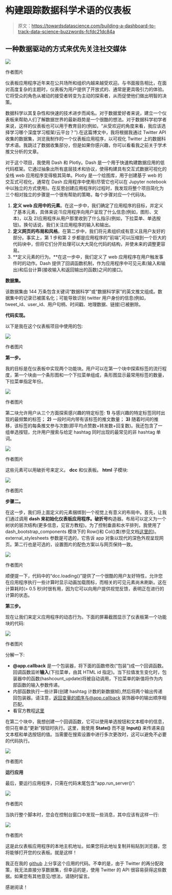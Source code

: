 # 构建跟踪数据科学术语的仪表板

> 原文：<https://towardsdatascience.com/building-a-dashboard-to-track-data-science-buzzwords-fcfdc21dc84a>

## 一种数据驱动的方式来优先关注社交媒体

![](img/480a07ffbc8ad705dc533650460e78bc.png)

作者图片

仪表板应用程序近年来在公共场所和组织内越来越受欢迎。与书面报告相比，在面对高度复杂的主题时，仪表板为用户提供了开放式的、通常是更具吸引力的体验。它将受众的角色从被动的接受者转变为主动的探索者，从而促使他们做出明智的决策。

数据科学以其复杂性和快速的技术进步而闻名。对于数据爱好者来说，建立一个仪表板来帮助人们了解数据世界的最新趋势是一个很酷的想法。对于数据科学初学者来说，这样的仪表板也可以用于教育目的(例如，“从受欢迎的角度来看，我应该选择学习哪个深度学习框架/云平台？”).在这篇博文中，我将根据我通过 Twitter API 收集的数据集，浏览我制作的一个仪表板应用程序，以可视化 Twitter 上的数据科学术语。我跳过了数据收集部分，但是如果你感兴趣，你可以看看我之前关于学术推文分析的文章。

对于这个项目，我使用 Dash 和 Plotly。Dash 是一个用于快速构建数据应用的低代码框架。它通过抽象出所有底层技术和协议，使得构建具有交互式数据可视化的全栈 web 应用程序变得极其简单。Plotly 是一个绘图库，用于创建基于 web 的交互式可视化，通常在 Dash 应用程序中使用(尽管它也可以在 Jupyter notebook 中以独立的方式使用)。在反思创建应用程序的过程时，我发现将整个项目简化为三个相对独立的步骤是一个很有帮助的策略，每个步骤对应一个代码块。

1.  **定义 web 应用中的元素**。在这一步中，我们确定了应用程序的目标，并定义了基本元素，具体来说:1)应用程序向用户呈现了什么信息(例如，图形、文本)，以及 2)应用程序从用户那里收到了什么指示(例如，下拉菜单、单选按钮)。换句话说，我们关注应用程序的输入和输出。
2.  **定义网页的布局和风格**。在第二步中，我们将元素组织成有意义且用户友好的部分。事实上，第 1 步和第 2 步都是应用程序的“前端”,可以压缩到一个巨大的代码块中，但将它们分开处理可以大大简化代码的结构，并使未来的调整更容易。
3.  **定义元素的行为。**在这一步中，我们定义了 web 应用程序在用户触发事件时的动作。Dash 提供了回调函数机制，作为应用程序中可见元素(输入和输出)和后台计算(接收输入和返回输出的函数)之间的接口。

**数据集。**

该数据集由 144 万条包含关键词“数据科学”或“数据科学家”的英文推文组成。数据集中的记录已被匿名化；可能导致识别 twitter 用户身份的信息(例如，tweet_id、user_id、用户句柄、时间戳、地理数据、链接)已被删除。

**代码实现。**

以下是我在这个仪表板项目中使用的包:

![](img/019a3d909e20aa1fabc33313b0fa7f5a.png)

作者图片

**第一步。**

我的目标是在仪表板中实现两个功能块。用户可以在第一个块中探索标签的流行程度，第一个块由一个条形图和一个下拉菜单组成，条形图显示最常用标签的数量，下拉菜单指定年份。

![](img/e3cc958d4d54a8f3d4b48bd8f470e74f.png)

作者图片

第二块允许用户从三个方面探索感兴趣的特定标签: **1)** 与感兴趣的特定标签同时出现的最频繁的标签； **2)** 一段时间内带有该标签的推文数量； **3)** 随着时间的推移，该标签的每条推文参与次数(即平均点赞数+转发数+回复数)。我还包含了一组单选按钮，允许用户搜索与给定 hashtag 同时出现的最常见的非 hashtag 单词。

![](img/1bd6caa29746f256eed850e2a5790e73.png)

作者图片

这些元素可以用破折号来定义。 **dcc** 和仪表板。 **html** 子模块:

![](img/126e21024b4934674653e1e810f8a41e.png)

作者图片

**步骤二。**

在这一步，我们将上面定义的元素捆绑到一个视觉上有意义的布局中。首先，让我们通过调用 **dash 来初始化仪表板应用程序。破折号**构造器。布局可以定义为一个树状的层次结构(更多信息，见官方教程)。为了控制垂直和水平排列，我使用了 dash_bootstrap_components 模块下的 Row()和 Col()类(参见文档[这里的](https://dash-bootstrap-components.opensource.faculty.ai/docs/components/layout/))。external_stylesheets 参数是可选的，它告诉 app 对象以现代的深色外观呈现网页。第二行也是可选的，设置图片的配色方案以与网页保持一致。

![](img/30628a09394261f5907635620c27d928.png)

作者图片

顺便提一下，代码中的“dcc.loading()”提供了一个很酷的用户友好特性，允许您在应用程序执行一些计算时显示动画加载图标，而相关的可见元素尚未刷新。这在计算耗时(> 0.5 秒)时很有用，因为它可以向用户提供视觉反馈，表明正在进行的计算的状态。

**第三步。**

现在让我们来定义应用程序的动态行为。下面的屏幕截图显示了仪表板第一个功能块的代码:

![](img/23a3d014cfe89aa1d7e6a570ac69be07.png)

作者图片

分解一下:

*   **@app.callback** 是一个包装器，将下面的函数修改(“包装”)成一个回调函数。回调函数监听**输入**(下拉菜单，由其 HTML id 指定)。当下拉值发生变化时，包装器中的函数(hashcount_update)将被自动调用，下拉菜单的新值将作为内部函数的输入参数传递。
*   内部函数执行一些计算(创建 hashtag 计数的新数据帧),然后将两个输出传递回包装器。请注意，返回变量的顺序与@app.callback 装饰器中的输出顺序相匹配。
*   看官方教程[这里](https://dash.plotly.com/basic-callbacks)

在第二个块中，我想创建一个回调函数，它可以使用单选按钮和文本框中的信息，但只在单击“更新”按钮时执行。这里，我使用 **State()** 而不是 **Input()** 来传递来自文本框和单选按钮的值。当需要在搜索设置中进行多次更改时，这可以避免不必要的代码执行。

![](img/d3f01a46c583ec1e6c0ec3fcc91fc470.png)

作者图片

**运行应用**

最后，要运行应用程序，只需在代码末尾包含“app.run_server()”:

![](img/6d3560f2c5282a4cb5db18526a31fa2b.png)

作者图片

当执行整个脚本时，您会在控制台窗口中发现一些消息，其中应该有这样一行:

![](img/ddfe5f8b1554a213d54869190af4d97f.png)

作者图片

这是此仪表板应用程序的本地主机地址。如果您将此地址复制并粘贴到浏览器，您将能够打开您的仪表板。就是这样！

我正在我的 [github](https://github.com/FugaDeng/ds_dashboard) 上分享这个应用的代码。不幸的是，由于 Twitter 的再分配政策，我无法直接分享数据集，但幸运的是，使用 Twitter 的 API 很容易获得这些数据。如果您有其他意见/想法，请随时留言。

感谢阅读！